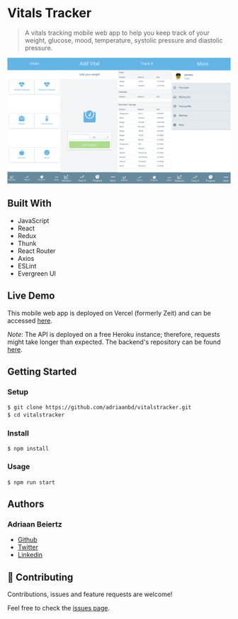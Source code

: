 # Vitals Tracker

> A vitals tracking mobile web app to help you keep track of your weight, glucose, mood, temperature, systolic pressure and diastolic pressure.

![Images of All Screen Stacked Together](https://github.com/adriaanbd/vitalstracker/blob/development/screenshots/allscreens.png)

## Built With

- JavaScript
- React
- Redux
- Thunk
- React Router
- Axios
- ESLint
- Evergreen UI

## Live Demo

This mobile web app is deployed on Vercel (formerly Zeit) and can be accessed [here](https://vitalstracker.now.sh/).

*Note*: The API is deployed on a free Heroku instance; therefore, requests might take longer than expected. The backend's repository can be found [here](https://github.com/adriaanbd/vitaltracker-backend-rails).

## Getting Started

### Setup

```bash
$ git clone https://github.com/adriaanbd/vitalstracker.git
$ cd vitalstracker
```

### Install

```
$ npm install
```

### Usage

```
$ npm run start
```

## Authors

### Adriaan Beiertz

- [Github](https://github.com/adriaanbd)
- [Twitter](https://twitter.com/abeiertz)
- [Linkedin](https://www.linkedin.com/in/adriaanbd/)

## 🤝 Contributing

Contributions, issues and feature requests are welcome!

Feel free to check the [issues page](issues/).
